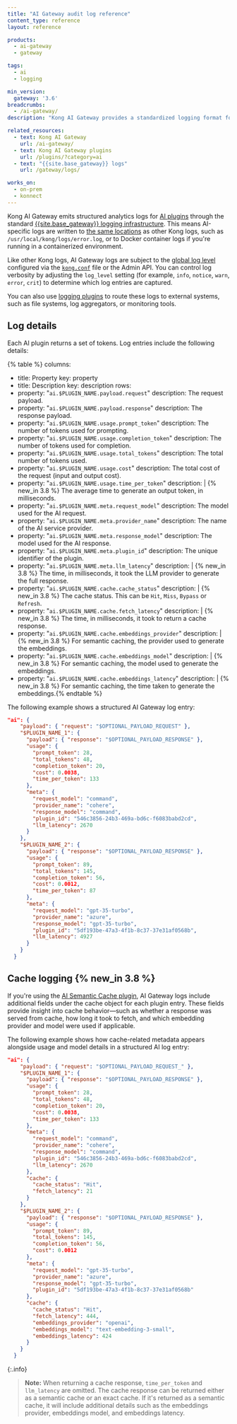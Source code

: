 ```yaml
---
title: "AI Gateway audit log reference"
content_type: reference
layout: reference

products:
  - ai-gateway
  - gateway

tags:
  - ai
  - logging

min_version:
  gateway: '3.6'
breadcrumbs:
  - /ai-gateway/
description: "Kong AI Gateway provides a standardized logging format for AI plugins, enabling the emission of analytics events and facilitating the aggregation of AI usage analytics across various providers."

related_resources:
  - text: Kong AI Gateway
    url: /ai-gateway/
  - text: Kong AI Gateway plugins
    url: /plugins/?category=ai
  - text: "{{site.base_gateway}} logs"
    url: /gateway/logs/

works_on:
  - on-prem
  - konnect
---
```


Kong AI Gateway emits structured analytics logs for [AI plugins](/plugins/?category=ai) through the standard [{{site.base_gateway}} logging infrastructure](/gateway/logs/). This means AI-specific logs are written to [the same locations](/gateway/logs/#where-are-kong-gateway-logs-located) as other Kong logs, such as `/usr/local/kong/logs/error.log`, or to Docker container logs if you're running in a containerized environment.

Like other Kong logs, AI Gateway logs are subject to the [global log level](/gateway/logs/#configure-log-levels) configured via the [`kong.conf`](/gateway/configuration/) file or the Admin API. You can control log verbosity by adjusting the `log_level` setting (for example, `info`, `notice`, `warn`, `error`, `crit`) to determine which log entries are captured.

You can also use [logging plugins](/plugins/?category=logging) to route these logs to external systems, such as file systems, log aggregators, or monitoring tools.

## Log details

Each AI plugin returns a set of tokens. Log entries include the following details:

<!--vale off-->
{% table %}
columns:
  - title: Property
    key: property
  - title: Description
    key: description
rows:
  - property: "`ai.$PLUGIN_NAME.payload.request`"
    description: The request payload.
  - property: "`ai.$PLUGIN_NAME.payload.response`"
    description: The response payload.
  - property: "`ai.$PLUGIN_NAME.usage.prompt_token`"
    description: The number of tokens used for prompting.
  - property: "`ai.$PLUGIN_NAME.usage.completion_token`"
    description: The number of tokens used for completion.
  - property: "`ai.$PLUGIN_NAME.usage.total_tokens`"
    description: The total number of tokens used.
  - property: "`ai.$PLUGIN_NAME.usage.cost`"
    description: The total cost of the request (input and output cost).
  - property: "`ai.$PLUGIN_NAME.usage.time_per_token`"
    description: |
      {% new_in 3.8 %} The average time to generate an output token, in milliseconds.
  - property: "`ai.$PLUGIN_NAME.meta.request_model`"
    description:  The model used for the AI request.
  - property: "`ai.$PLUGIN_NAME.meta.provider_name`"
    description:  The name of the AI service provider.
  - property: "`ai.$PLUGIN_NAME.meta.response_model`"
    description:  The model used for the AI response.
  - property: "`ai.$PLUGIN_NAME.meta.plugin_id`"
    description:  The unique identifier of the plugin.
  - property: "`ai.$PLUGIN_NAME.meta.llm_latency`"
    description: |
      {% new_in 3.8 %} The time, in milliseconds, it took the LLM provider to generate the full response.
  - property: "`ai.$PLUGIN_NAME.cache.cache_status`"
    description: |
      {% new_in 3.8 %} The cache status. This can be `Hit`, `Miss`, `Bypass` or `Refresh`.
  - property: "`ai.$PLUGIN_NAME.cache.fetch_latency`"
    description: |
      {% new_in 3.8 %} The time, in milliseconds, it took to return a cache response.
  - property: "`ai.$PLUGIN_NAME.cache.embeddings_provider`"
    description: |
      {% new_in 3.8 %} For semantic caching, the provider used to generate the embeddings.
  - property: "`ai.$PLUGIN_NAME.cache.embeddings_model`"
    description: |
      {% new_in 3.8 %} For semantic caching, the model used to generate the embeddings.
  - property: "`ai.$PLUGIN_NAME.cache.embeddings_latency`"
    description: |
      {% new_in 3.8 %} For semantic caching, the time taken to generate the embeddings.{% endtable %}
<!--vale on-->

The following example shows a structured AI Gateway log entry:

```json
"ai": {
    "payload": { "request": "$OPTIONAL_PAYLOAD_REQUEST" },
    "$PLUGIN_NAME_1": {
      "payload": { "response": "$OPTIONAL_PAYLOAD_RESPONSE" },
      "usage": {
        "prompt_token": 28,
        "total_tokens": 48,
        "completion_token": 20,
        "cost": 0.0038,
        "time_per_token": 133
      },
      "meta": {
        "request_model": "command",
        "provider_name": "cohere",
        "response_model": "command",
        "plugin_id": "546c3856-24b3-469a-bd6c-f6083babd2cd",
        "llm_latency": 2670
      }
    },
    "$PLUGIN_NAME_2": {
      "payload": { "response": "$OPTIONAL_PAYLOAD_RESPONSE" },
      "usage": {
        "prompt_token": 89,
        "total_tokens": 145,
        "completion_token": 56,
        "cost": 0.0012,
        "time_per_token": 87
      },
      "meta": {
        "request_model": "gpt-35-turbo",
        "provider_name": "azure",
        "response_model": "gpt-35-turbo",
        "plugin_id": "5df193be-47a3-4f1b-8c37-37e31af0568b",
        "llm_latency": 4927
      }
    }
  }
```

## Cache logging {% new_in 3.8 %}

If you're using the [AI Semantic Cache plugin](/plugins/ai-semantic-cache), AI Gateway logs include additional fields under the cache object for each plugin entry. These fields provide insight into cache behavior—such as whether a response was served from cache, how long it took to fetch, and which embedding provider and model were used if applicable.

The following example shows how cache-related metadata appears alongside usage and model details in a structured AI log entry:

```json
"ai": {
    "payload": { "request": "$OPTIONAL_PAYLOAD_REQUEST_" },
    "$PLUGIN_NAME_1": {
      "payload": { "response": "$OPTIONAL_PAYLOAD_RESPONSE" },
      "usage": {
        "prompt_token": 28,
        "total_tokens": 48,
        "completion_token": 20,
        "cost": 0.0038,
        "time_per_token": 133
      },
      "meta": {
        "request_model": "command",
        "provider_name": "cohere",
        "response_model": "command",
        "plugin_id": "546c3856-24b3-469a-bd6c-f6083babd2cd",
        "llm_latency": 2670
      },
      "cache": {
        "cache_status": "Hit",
        "fetch_latency": 21
      }
    },
    "$PLUGIN_NAME_2": {
      "payload": { "response": "$OPTIONAL_PAYLOAD_RESPONSE" },
      "usage": {
        "prompt_token": 89,
        "total_tokens": 145,
        "completion_token": 56,
        "cost": 0.0012
      },
      "meta": {
        "request_model": "gpt-35-turbo",
        "provider_name": "azure",
        "response_model": "gpt-35-turbo",
        "plugin_id": "5df193be-47a3-4f1b-8c37-37e31af0568b"
      },
      "cache": {
        "cache_status": "Hit",
        "fetch_latency": 444,
        "embeddings_provider": "openai",
        "embeddings_model": "text-embedding-3-small",
        "embeddings_latency": 424
      }
    }
  }
```

{:.info}
> **Note:**
> When returning a cache response, `time_per_token` and `llm_latency` are omitted.
> The cache response can be returned either as a semantic cache or an exact cache. If it's returned as a semantic cache, it will include additional details such as the embeddings provider, embeddings model, and embeddings latency.

